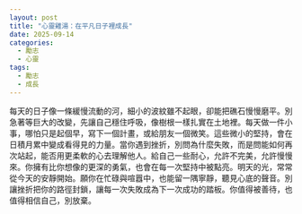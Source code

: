 ```yaml
---
layout: post
title: "心靈雞湯：在平凡日子裡成長"
date: 2025-09-14
categories:
  - 勵志
  - 心靈
tags:
  - 勵志
  - 成長
---
```

每天的日子像一條緩慢流動的河，細小的波紋雖不起眼，卻能把礁石慢慢磨平。別急著等巨大的改變，先讓自己穩住呼吸，像樹根一樣扎實在土地裡。每天做一件小事，哪怕只是起個早，寫下一個計畫，或給朋友一個微笑。這些微小的堅持，會在日積月累中變成看得見的力量。當你遇到挫折，別問為什麼失敗，而是問能如何再次站起，能否用更柔軟的心去理解他人。給自己一些耐心，允許不完美，允許慢慢來。你擁有比你想像的更深的勇氣，也會在每一次堅持中被點亮。明天的光，常常從今天的安靜開始。願你在忙碌與喧囂中，也能留一隅寧靜，聽見心底的聲音。別讓挫折把你的路徑封鎖，讓每一次失敗成為下一次成功的踏板。你值得被善待，也值得相信自己，別放棄。